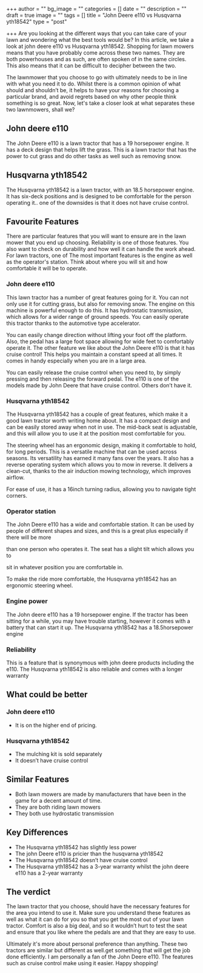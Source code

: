 +++
author = ""
bg_image = ""
categories = []
date = ""
description = ""
draft = true
image = ""
tags = []
title = "John Deere e110 vs Husqvarna yth18542"
type = "post"

+++
Are you looking at the different ways that you can take care of your lawn and wondering what the best tools would be? In this article, we take a look at john deere e110 vs Husqvarna yth18542. Shopping for lawn mowers means that you have probably come across these two names. They are both powerhouses and as such, are often spoken of in the same circles. This also means that it can be difficult to decipher between the two.

The lawnmower that you choose to go with ultimately needs to be in line with what you need it to do. Whilst there is a common opinion of what should and shouldn’t be, it helps to have your reasons for choosing a particular brand, and avoid regrets based on why other people think something is so great. Now, let's take a closer look at what separates these two lawnmowers, shall we?

## John deere e110

The John Deere e110 is a lawn tractor that has a 19 horsepower engine. It has a deck design that helps lift the grass. This is a lawn tractor that has the power to cut grass and do other tasks as well such as removing snow.

## Husqvarna yth18542

The Husqvarna yth18542 is a lawn tractor, with an 18.5 horsepower engine. It has six-deck positions and is designed to be comfortable for the person operating it.. one of the downsides is that it does not have cruise control.

## Favourite Features

There are particular features that you will want to ensure are in the lawn mower that you end up choosing. Reliability is one of those features. You also want to check on durability and how well it can handle the work ahead. For lawn tractors, one of The most important features is the engine as well as the operator's station. Think about where you will sit and how comfortable it will be to operate.

### John deere e110

This lawn tractor has a number of great features going for it. You can not only use it for cutting grass, but also for removing snow. The engine on this machine is powerful enough to do this. It has hydrostatic transmission, which allows for a wider range of ground speeds. You can easily operate this tractor thanks to the automotive type accelerator.

You can easily change direction without lifting your foot off the platform. Also, the pedal has a large foot space allowing for wide feet to comfortably operate it. The other feature we like about the John Deere e110 is that it has cruise control! This helps you maintain a constant speed at all times. It comes in handy especially when you are in a large area.

You can easily release the cruise control when you need to, by simply pressing and then releasing the forward pedal. The e110 is one of the models made by John Deere that have cruise control. Others don’t have it.

### Husqvarna yth18542

The Husqvarna yth18542 has a couple of great features, which make it a good lawn tractor worth writing home about. It has a compact design and can be easily stored away when not in use. The mid-back seat is adjustable, and this will allow you to use it at the position most comfortable for you.

The steering wheel has an ergonomic design, making it comfortable to hold, for long periods. This is a versatile machine that can be used across seasons. Its versatility has earned it many fans over the years. It also has a reverse operating system which allows you to mow in reverse. It delivers a clean-cut, thanks to the air induction mowing technology, which improves airflow.

For ease of use, it has a 16inch turning radius, allowing you to navigate tight corners.

### Operator station

The John Deere e110 has a wide and comfortable station. It can be used by people of different shapes and sizes, and this is a great plus especially if there will be more

than one person who operates it. The seat has a slight tilt which allows you to

sit in whatever position you are comfortable in.

To make the ride more comfortable, the Husqvarna yth18542 has an ergonomic steering wheel.

### Engine power

The John deere e110 has a 19 horsepower engine. If the tractor has been sitting for a while, you may have trouble starting, however it comes with a battery that can start it up. The Husqvarna yth18542 has a 18.5horsepower engine

### Reliability

This is a feature that is synonymous with john deere products including the e110. The Husqvarna yth18542 is also reliable and comes with a longer warranty

## What could be better

### John deere e110

* It is on the higher end of pricing.

### Husqvarna yth18542

* The mulching kit is sold separately
* It doesn’t have cruise control

## Similar Features

* Both lawn mowers are made by manufacturers that have been in the game for a decent amount of time.
* They are both riding lawn mowers
* They both use hydrostatic transmission

## Key Differences

* The Husqvarna yth18542 has slightly less power
* The john Deere e110 is pricier than the husqvarna yth18542
* The Husqvarna yth18542 doesn’t have cruise control
* The Husqvarna yth18542 has a 3-year warranty whilst the john deere e110 has a 2-year warranty

## 

## The verdict

The lawn tractor that you choose, should have the necessary features for the area you intend to use it. Make sure you understand these features as well as what it can do for you so that you get the most out of your lawn tractor. Comfort is also a big deal, and so it wouldn’t hurt to test the seat and ensure that you like where the pedals are and that they are easy to use.

Ultimately it's more about personal preference than anything. These two tractors are similar but different as well.get something that will get the job done efficiently. I am personally a fan of the John Deere e110. The features such as cruise control make using it easier. Happy shopping!
